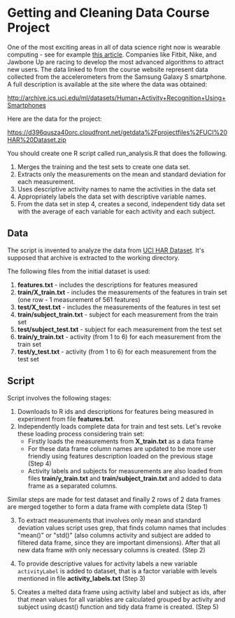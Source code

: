 # Getting and Cleaning Data Course Project
One of the most exciting areas in all of data science right now is wearable computing - see for example [this article](http://www.insideactivitytracking.com/data-science-activity-tracking-and-the-battle-for-the-worlds-top-sports-brand/). Companies like Fitbit, Nike, and Jawbone Up are racing to develop the most advanced algorithms to attract new users. The data linked to from the course website represent data collected from the accelerometers from the Samsung Galaxy S smartphone. A full description is available at the site where the data was obtained:

http://archive.ics.uci.edu/ml/datasets/Human+Activity+Recognition+Using+Smartphones

Here are the data for the project:

https://d396qusza40orc.cloudfront.net/getdata%2Fprojectfiles%2FUCI%20HAR%20Dataset.zip

You should create one R script called run_analysis.R that does the following.
1. Merges the training and the test sets to create one data set.
2. Extracts only the measurements on the mean and standard deviation for each measurement.
3. Uses descriptive activity names to name the activities in the data set
4. Appropriately labels the data set with descriptive variable names.
5. From the data set in step 4, creates a second, independent tidy data set with the average of each variable for each activity and each subject.

## Data
The script is invented to analyze the data from [UCI HAR Dataset](https://d396qusza40orc.cloudfront.net/getdata%2Fprojectfiles%2FUCI%20HAR%20Dataset.zip). It's supposed that archive is extracted to the working directory.

The following files from the initial dataset is used:
1. **features.txt** - includes the descriptions for features measured
2. **train/X_train.txt** - includes the measurements of the features in train set (one row - 1 measurement of 561 features)
3. **test/X_test.txt** - includes the measurements of the features in test set
4. **train/subject_train.txt** - subject for each measurement from the train set
5. **test/subject_test.txt** - subject for each measurement from the test set
6. **train/y_train.txt** - activity (from 1 to 6) for each measurement from the train set
7. **test/y_test.txt** - activity (from 1 to 6) for each measurement from the test set

## Script
Script involves the following stages:
1. Downloads to R ids and descriptions for features being measured in experiment from file **features.txt**.
2. Independently loads complete data for train and test sets. Let's revoke these loading process considering train set:
	+ Firstly loads the measurements from **X_train.txt** as a data frame
	+ For these data frame column names are updated to be more user friendly using features description loaded on the previous stage (Step 4)
	+ Activity labels and subjects for measurements are also loaded from files **train/y_train.txt** and **train/subject_train.txt** and added to data frame as a separated columns.

Similar steps are made for test dataset and finally 2 rows of 2 data frames are merged together to form a data frame with complete data (Step 1)

3. To extract measurements that involves only mean and standard deviation values script uses grep, that finds column names that includes "mean()" or "std()" (also columns activity and subject are added to filtered data frame, since they are important dimensions). After that all new data frame with only necessary columns is created. (Step 2)

4. To provide descriptive values for activity labels a new variable `activityLabel` is added to dataset, that is a factor variable with levels mentioned in file **activity_labels.txt** (Step 3)

5. Creates a melted data frame using activity label and subject as ids, after that mean values for all variables are calculated grouped by activity and subject using dcast() function and tidy data frame is created. (Step 5)
